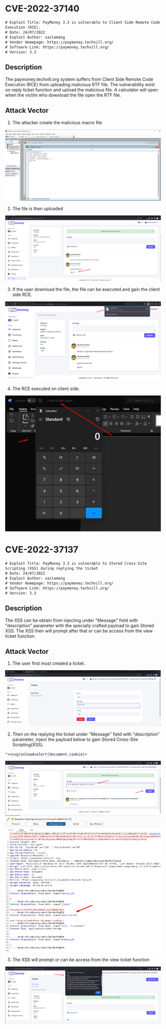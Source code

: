 # CVE-2022-37140
```
# Exploit Title: PayMoney 3.3 is vulnerable to Client Side Remote Code Execution (RCE).
# Date: 24/07/2022
# Exploit Author: saitamang
# Vendor Homepage: https://paymoney.techvill.org/
# Software Link: https://paymoney.techvill.org/
# Version: 3.3
```
## Description
The paymoney.techvill.org system suffers from Client Side Remote Code Execution (RCE) from uploading malicious RTF file. The vulnerability exist on reply ticket function and upload the malicious file. A calculator will open when the victim who download the file open the RTF file.

## Attack Vector
1. The attacker create the malicious macro file
<img src="https://github.com/saitamang/POC-DUMP/blob/main/PayMoney/img/rce/1-create%20macro.png?raw=true">

2. The file is then uploaded
<img src="https://github.com/saitamang/POC-DUMP/blob/main/PayMoney/img/rce/2-upload%20malicous%20rtf.png?raw=true">

3. If the user download the file, the file can be executed and gain the client side RCE.
<img src="https://github.com/saitamang/POC-DUMP/blob/main/PayMoney/img/rce/3-click%20and%20file%20downloaded.png?raw=true">

4. The RCE executed on client side.
<img src="https://github.com/saitamang/POC-DUMP/blob/main/PayMoney/img/rce/4-calculator%20pop%20up.png?raw=true">

# CVE-2022-37137
```
# Exploit Title: PayMoney 3.3 is vulnerable to Stored Cross-Site Scripting (XSS) during replying the ticket
# Date: 24/07/2022
# Exploit Author: saitamang
# Vendor Homepage: https://paymoney.techvill.org/
# Software Link: https://paymoney.techvill.org/
# Version: 3.3
```

## Description
The XSS can be obtain from injecting under "Message" field with "description" parameter with the specially crafted payload to gain Stored XSS.
The XSS then will prompt after that or can be access from the view ticket function.

## Attack Vector
1. The user first must created a ticket.
<img src="https://raw.githubusercontent.com/saitamang/POC-DUMP/main/PayMoney/img/xss1/1.png">

2. Then on the replying the ticket under "Message" field with "description" parameter, inject the payload below to gain Stored Cross-Site Scripting(XSS).
```
"><svg/onload=alert(document.cookie)>
```
<img src="https://github.com/saitamang/POC-DUMP/blob/main/PayMoney/img/xss1/2.png?raw=true">

<img src="https://github.com/saitamang/POC-DUMP/blob/main/PayMoney/img/xss1/3.png?raw=true">

3. The XSS will prompt or can be access from the view ticket function

<img src="https://github.com/saitamang/POC-DUMP/blob/main/PayMoney/img/xss1/4.png?raw=true">


